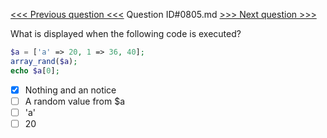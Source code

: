 [<<< Previous question <<<](0804.md)  Question ID#0805.md  [>>> Next question >>>](0806.md) 

What is displayed when the following code is executed?


```php
$a = ['a' => 20, 1 => 36, 40];
array_rand($a);
echo $a[0];
```

- [x] Nothing and an notice
- [ ] A random value from $a
- [ ] 'a'
- [ ] 20
